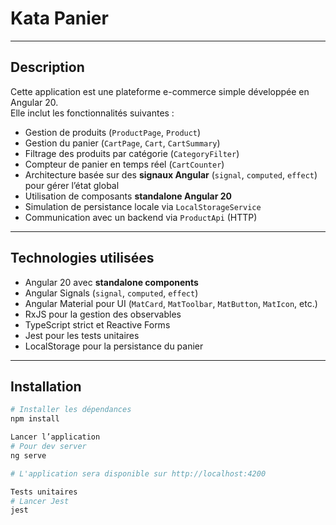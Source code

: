 # Kata Panier

---
## Description

Cette application est une plateforme e-commerce simple développée en Angular 20.  
Elle inclut les fonctionnalités suivantes :

- Gestion de produits (`ProductPage`, `Product`)
- Gestion du panier (`CartPage`, `Cart`, `CartSummary`)
- Filtrage des produits par catégorie (`CategoryFilter`)
- Compteur de panier en temps réel (`CartCounter`)
- Architecture basée sur des **signaux Angular** (`signal`, `computed`, `effect`) pour gérer l’état global
- Utilisation de composants **standalone Angular 20**
- Simulation de persistance locale via `LocalStorageService`
- Communication avec un backend via `ProductApi` (HTTP)

---

## Technologies utilisées

- Angular 20 avec **standalone components**
- Angular Signals (`signal`, `computed`, `effect`)
- Angular Material pour UI (`MatCard`, `MatToolbar`, `MatButton`, `MatIcon`, etc.)
- RxJS pour la gestion des observables
- TypeScript strict et Reactive Forms
- Jest pour les tests unitaires
- LocalStorage pour la persistance du panier

---

## Installation

```bash
# Installer les dépendances
npm install

Lancer l’application
# Pour dev server
ng serve

# L'application sera disponible sur http://localhost:4200

Tests unitaires
# Lancer Jest
jest
